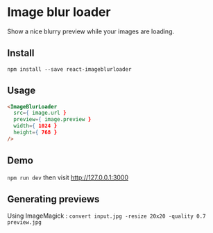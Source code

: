 # Image blur loader

Show a nice blurry preview while your images are loading.

## Install

`npm install --save react-imageblurloader`

## Usage

```html
<ImageBlurLoader
  src={ image.url }
  preview={ image.preview }
  width={ 1024 }
  height={ 768 }
/>
```

## Demo

`npm run dev` then visit http://127.0.0.1:3000

## Generating previews

Using ImageMagick : `convert input.jpg -resize 20x20 -quality 0.7 preview.jpg`
